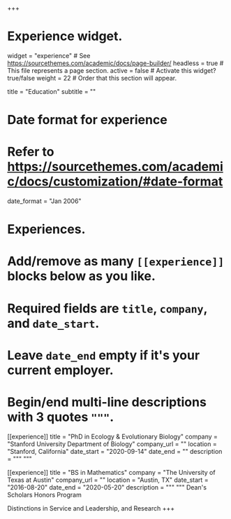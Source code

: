 +++
# Experience widget.
widget = "experience"  # See https://sourcethemes.com/academic/docs/page-builder/
headless = true  # This file represents a page section.
active = false  # Activate this widget? true/false
weight = 22  # Order that this section will appear.

title = "Education"
subtitle = ""

# Date format for experience
#   Refer to https://sourcethemes.com/academic/docs/customization/#date-format
date_format = "Jan 2006"

# Experiences.
#   Add/remove as many `[[experience]]` blocks below as you like.
#   Required fields are `title`, `company`, and `date_start`.
#   Leave `date_end` empty if it's your current employer.
#   Begin/end multi-line descriptions with 3 quotes `"""`.
[[experience]]
  title = "PhD in Ecology & Evolutionary Biology"
  company = "Stanford University Department of Biology"
  company_url = ""
  location = "Stanford, California"
  date_start = "2020-09-14"
  date_end = ""
  description = """
  """

[[experience]]
  title = "BS in Mathematics"
  company = "The University of Texas at Austin"
  company_url = ""
  location = "Austin, TX"
  date_start = "2016-08-20"
  date_end = "2020-05-20"
  description = """
  """
  Dean's Scholars Honors Program

Distinctions in Service and Leadership, and Research
+++
